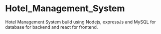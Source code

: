 # Hotel_Management_System
Hotel Management System build using Nodejs, expressJs and MySQL for database for backend and react for frontend.
